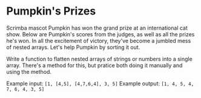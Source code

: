 # Pumpkin's Prizes

Scrimba mascot Pumpkin has won the grand prize at an international cat show. Below are Pumpkin's scores from the judges, as well as all the prizes he's won. In all the excitement of victory, they've become a jumbled mess of nested arrays. Let's help Pumpkin by sorting it out.

Write a function to flatten nested arrays of strings or numbers into a single array. There's a method for this, but pratice both doing it manually and using the method.

Example input: `[1, [4,5], [4,7,6,4], 3, 5]`
Example output: `[1, 4, 5, 4, 7, 6, 4, 3, 5]`
